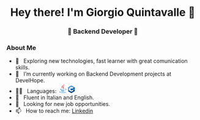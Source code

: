<h1 align="center">Hey there! I'm Giorgio Quintavalle 👋 </h1>
<h3 align="center">🚀 Backend Developer 🚀</h3>
  <h3> About Me </h3>

  - 🤔 &nbsp; Exploring new technologies, fast learner with great comunication skills.
  - 💼 &nbsp; I’m currently working on Backend Development projects at DevelHope.
  - 👨‍💻 &nbsp; Languages:  <img src="https://raw.githubusercontent.com/devicons/devicon/master/icons/java/java-original.svg" width="25"><img src="https://raw.githubusercontent.com/devicons/devicon/master/icons/cplusplus/cplusplus-original.svg" width="20">
  - 📄 &nbsp; Fluent in Italian and English.
  - 🤝 &nbsp; Looking for new job opportunities.
  - 📫 &nbsp; How to reach me: [Linkedin](https://www.linkedin.com/in/giorgio-quintavalle-6527a92a5/)
      
